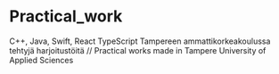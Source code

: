 # Practical_work
C++, Java, Swift, React TypeScript
Tampereen ammattikorkeakoulussa tehtyjä harjoitustöitä
// Practical works made in Tampere University of Applied Sciences

